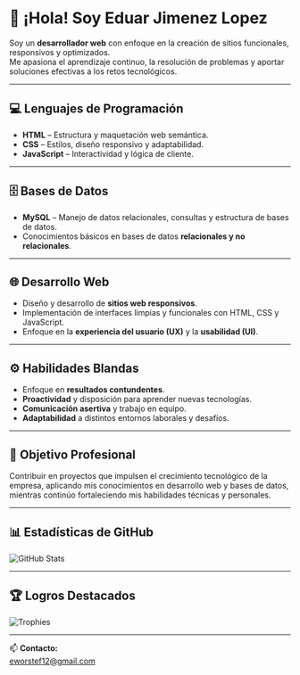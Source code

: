 # 👋 ¡Hola! Soy Eduar Jimenez Lopez

Soy un **desarrollador web** con enfoque en la creación de sitios funcionales, responsivos y optimizados.  
Me apasiona el aprendizaje continuo, la resolución de problemas y aportar soluciones efectivas a los retos tecnológicos.

---

## 💻 Lenguajes de Programación
- **HTML** – Estructura y maquetación web semántica.  
- **CSS** – Estilos, diseño responsivo y adaptabilidad.  
- **JavaScript** – Interactividad y lógica de cliente.  

---

## 🗄️ Bases de Datos
- **MySQL** – Manejo de datos relacionales, consultas y estructura de bases de datos.  
- Conocimientos básicos en bases de datos **relacionales y no relacionales**.  

---

## 🌐 Desarrollo Web
- Diseño y desarrollo de **sitios web responsivos**.  
- Implementación de interfaces limpias y funcionales con HTML, CSS y JavaScript.  
- Enfoque en la **experiencia del usuario (UX)** y la **usabilidad (UI)**.  

---

## ⚙️ Habilidades Blandas
- Enfoque en **resultados contundentes**.  
- **Proactividad** y disposición para aprender nuevas tecnologías.  
- **Comunicación asertiva** y trabajo en equipo.  
- **Adaptabilidad** a distintos entornos laborales y desafíos.  

---

## 🚀 Objetivo Profesional
Contribuir en proyectos que impulsen el crecimiento tecnológico de la empresa, aplicando mis conocimientos en desarrollo web y bases de datos, mientras continúo fortaleciendo mis habilidades técnicas y personales.

---

## 📊 Estadísticas de GitHub

![GitHub Stats](https://github-readme-stats.vercel.app/api?username=EduarJIMG&show_icons=true&theme=tokyonight) 

---

## 🏆 Logros Destacados

![Trophies](https://github-profile-trophy.vercel.app/?username=EduarJIM&theme=tokyonight&margin-w=15&no-frame=true)

---

📫 **Contacto:**  
eworstef12@gmail.com
